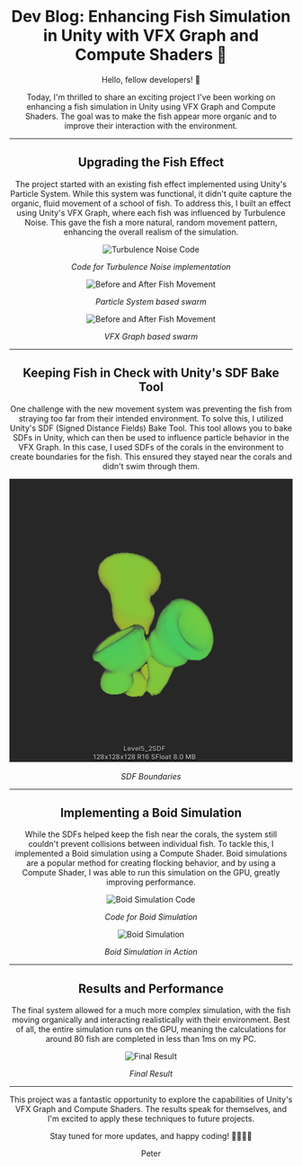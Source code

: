<div align="center">

#  Dev Blog: Enhancing Fish Simulation in Unity with VFX Graph and Compute Shaders 🐠



Hello, fellow developers! 👋

Today, I'm thrilled to share an exciting project I've been working on
enhancing a fish simulation in Unity using VFX Graph and Compute Shaders. 
The goal was to make the fish appear more organic and to improve their interaction
with the environment.

---

##  Upgrading the Fish Effect

The project started with an existing fish effect implemented using Unity's Particle System.
While this system was functional, it didn't quite capture the organic, fluid movement 
of a school of fish. To address this, I built an effect using Unity's VFX Graph, 
where each fish was influenced by Turbulence Noise. This gave the fish a more natural, 
random movement pattern, enhancing the overall realism of the simulation.


![Turbulence Noise Code](/images/code-turbulence-noise.png)

*Code for Turbulence Noise implementation*

![Before and After Fish Movement](/images/ParticleSystemSwarm.gif)

*Particle System based swarm*

![Before and After Fish Movement](/images/VfxGraphSwarm.gif)

*VFX Graph based swarm*


---

##  Keeping Fish in Check with Unity's SDF Bake Tool

One challenge with the new movement system was preventing the fish from straying 
too far from their intended environment. To solve this, 
I utilized Unity's SDF (Signed Distance Fields) Bake Tool. This tool allows you 
to bake SDFs in Unity, which can then be used to influence particle behavior in
the VFX Graph. In this case, I used SDFs of the corals in the environment to create
boundaries for the fish. This ensured they stayed near the corals and didn't 
swim through them.


![SDF Boundaries](/images/CoralSDF.png)

*SDF Boundaries*


---

##  Implementing a Boid Simulation

While the SDFs helped keep the fish near the corals, the system still 
couldn't prevent collisions between individual fish. To tackle this, 
I implemented a Boid simulation using a Compute Shader. Boid simulations 
are a popular method for creating flocking behavior, and by using a Compute Shader,
I was able to run this simulation on the GPU, greatly improving performance.


![Boid Simulation Code](/images/code-boid-simulation.png)

*Code for Boid Simulation*

![Boid Simulation](/images/boid-simulation.png)

*Boid Simulation in Action*


---

##  Results and Performance

The final system allowed for a much more complex simulation, with the fish 
moving organically and interacting realistically with their environment. Best of all,
the entire simulation runs on the GPU, meaning the calculations for around 80 fish are
completed in less than 1ms on my PC.


![Final Result](/images/BoidSwarm.gif)

*Final Result*


---

This project was a fantastic opportunity to explore the capabilities
of Unity's VFX Graph and Compute Shaders. The results speak for themselves, 
and I'm excited to apply these techniques to future projects.

Stay tuned for more updates, and happy coding! 👩‍💻👨‍💻

Peter

</div>

